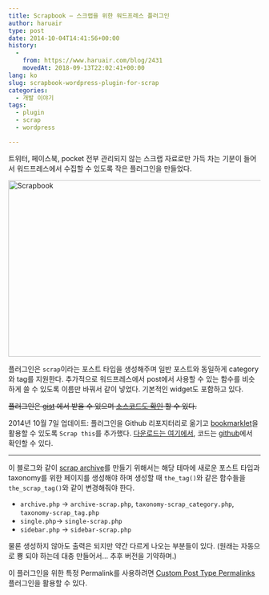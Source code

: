 ```yaml
---
title: Scrapbook – 스크랩을 위한 워드프레스 플러그인
author: haruair
type: post
date: 2014-10-04T14:41:56+00:00
history:
  - 
    from: https://www.haruair.com/blog/2431
    movedAt: 2018-09-13T22:02:41+00:00
lang: ko
slug: scrapbook-wordpress-plugin-for-scrap
categories:
  - 개발 이야기
tags:
  - plugin
  - scrap
  - wordpress

---
```

트위터, 페이스북, pocket 전부 관리되지 않는 스크랩 자료로만 가득 차는 기분이 들어서 워드프레스에서 수집할 수 있도록 작은 플러그인을 만들었다.

[<img data-attachment-id="2436" data-permalink="https://edykim.com/blog/2431/screen-shot-2014-10-05-at-1-58-29-am" data-orig-file="https://edykim.com/wp-content/uploads/2014/10/Screen-Shot-2014-10-05-at-1.58.29-am.png?fit=1074%2C574&ssl=1" data-orig-size="1074,574" data-comments-opened="1" data-image-meta="{&quot;aperture&quot;:&quot;0&quot;,&quot;credit&quot;:&quot;&quot;,&quot;camera&quot;:&quot;&quot;,&quot;caption&quot;:&quot;&quot;,&quot;created_timestamp&quot;:&quot;0&quot;,&quot;copyright&quot;:&quot;&quot;,&quot;focal_length&quot;:&quot;0&quot;,&quot;iso&quot;:&quot;0&quot;,&quot;shutter_speed&quot;:&quot;0&quot;,&quot;title&quot;:&quot;&quot;,&quot;orientation&quot;:&quot;0&quot;}" data-image-title="Scrapbook" data-image-description="" data-medium-file="https://edykim.com/wp-content/uploads/2014/10/Screen-Shot-2014-10-05-at-1.58.29-am.png?fit=300%2C160&ssl=1" data-large-file="https://edykim.com/wp-content/uploads/2014/10/Screen-Shot-2014-10-05-at-1.58.29-am.png?fit=660%2C353&ssl=1" src="https://haruair.com/wp-content/uploads/2014/10/Screen-Shot-2014-10-05-at-1.58.29-am.png?resize=660%2C352" alt="Scrapbook" width="660" height="352" class="aligncenter size-large wp-image-2436" srcset="https://edykim.com/wp-content/uploads/2014/10/Screen-Shot-2014-10-05-at-1.58.29-am.png?resize=1024%2C547&ssl=1 1024w, https://edykim.com/wp-content/uploads/2014/10/Screen-Shot-2014-10-05-at-1.58.29-am.png?resize=300%2C160&ssl=1 300w, https://edykim.com/wp-content/uploads/2014/10/Screen-Shot-2014-10-05-at-1.58.29-am.png?resize=676%2C361&ssl=1 676w, https://edykim.com/wp-content/uploads/2014/10/Screen-Shot-2014-10-05-at-1.58.29-am.png?w=1074&ssl=1 1074w" sizes="(max-width: 660px) 100vw, 660px" data-recalc-dims="1" />][1]

플러그인은 `scrap`이라는 포스트 타입을 생성해주며 일반 포스트와 동일하게 category와 tag를 지원한다. 추가적으로 워드프레스에서 post에서 사용할 수 있는 함수를 비슷하게 쓸 수 있도록 이름만 바꿔서 같이 넣었다. 기본적인 widget도 포함하고 있다.

<del datetime="2014-10-07T06:27:36+00:00">플러그인은 <a href="https://gist.github.com/haruair/0ef8f46922e845b00f27/download" target="_blank">gist</a> 에서 받을 수 있으며 <a href="https://gist.github.com/haruair/0ef8f46922e845b00f27">소스코드도 확인</a> 할 수 있다.</del>

<span id="post-update-2014-10-07">2014년 10월 7일 업데이트</span>: 플러그인을 Github 리포지터리로 옮기고 [bookmarklet][2]을 활용할 수 있도록 `Scrap this`를 추가했다. [다운로드는 여기에서][3], 코드는 [github][4]에서 확인할 수 있다.

* * *

이 블로그와 같이 [scrap archive][5]를 만들기 위해서는 해당 테마에 새로운 포스트 타입과 taxonomy를 위한 페이지를 생성해야 하며 생성할 때 `the_tag()`와 같은 함수들을 `the_scrap_tag()`와 같이 변경해줘야 한다.

  * `archive.php` -> `archive-scrap.php`, `taxonomy-scrap_category.php`, `taxonomy-scrap_tag.php`
  * `single.php`-> `single-scrap.php`
  * `sidebar.php` -> `sidebar-scrap.php`

물론 생성하지 않아도 출력은 되지만 약간 다르게 나오는 부분들이 있다. (원래는 자동으로 뿅 되야 하는데 대충 만들어서&#8230; 추후 버전을 기약하며.)

이 플러그인을 위한 특정 Permalink를 사용하려면 [Custom Post Type Permalinks][6] 플러그인을 활용할 수 있다.

 [1]: https://haruair.com/wp-content/uploads/2014/10/Screen-Shot-2014-10-05-at-1.58.29-am.png
 [2]: http://haruair.com/blog/2464
 [3]: https://github.com/haruair/scrapbook/archive/master.zip
 [4]: https://github.com/haruair/scrapbook
 [5]: http://haruair.com/scrap
 [6]: https://wordpress.org/plugins/custom-post-type-permalinks/